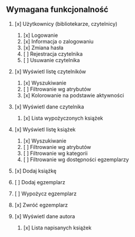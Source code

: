Wymagana funkcjonalność
-----------------------

1. [x] Użytkownicy (bibliotekarze, czytelnicy)
    1. [x] Logowanie
    2. [x] Informacja o zalogowaniu
    3. [x] Zmiana hasła
    4. [ ] Rejestracja czytelnika
    5. [ ] Usuwanie czytelnika

2. [x] Wyświetl listę czytelników
    1. [x] Wyszukiwanie
    2. [ ] Filtrowanie wg atrybutów
    3. [x] Kolorowanie na podstawie aktywności

3. [x] Wyświetl dane czytelnika
    1. [x] Lista wypożyczonych książek

4. [x] Wyświetl listę książek
    1. [x] Wyszukiwanie
    2. [ ] Filtrowanie wg atrybutów
    3. [ ] Filtrowanie wg kategorii
    4. [ ] Filtrowanie wg dostępności egzemplarzy

5. [x] Dodaj książkę

6. [ ] Dodaj egzemplarz
7. [ ] Wypożycz egzemplarz
8. [x] Zwróć egzemplarz

9. [x] Wyświetl dane autora
    1. [x] Lista napisanych książek
